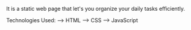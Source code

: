 It is a static web page that let's you organize your daily tasks efficiently.

Technologies Used:
--> HTML
--> CSS
--> JavaScript
